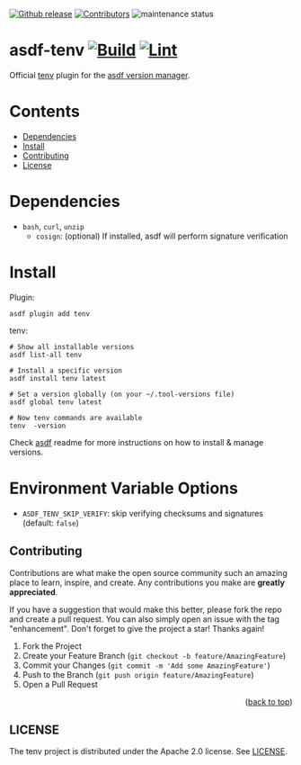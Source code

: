 <!-- BADGES -->
[![Github release](https://img.shields.io/github/v/release/tofuutils/tenv?style=for-the-badge)](https://github.com/tofuutils/tenv/releases) [![Contributors](https://img.shields.io/github/contributors/tofuutils/tenv?style=for-the-badge)](https://github.com/tofuutils/tenv/graphs/contributors) ![maintenance status](https://img.shields.io/maintenance/yes/2024.svg?style=for-the-badge)

# asdf-tenv [![Build](https://github.com/tofuutils/asdf-tenv/actions/workflows/build.yml/badge.svg)](https://github.com/tofuutils/asdf-tenv/actions/workflows/build.yml) [![Lint](https://github.com/tofuutils/asdf-tenv/actions/workflows/lint.yml/badge.svg)](https://github.com/tofuutils/asdf-tenv/actions/workflows/lint.yml)

Official [tenv](https://github.com/tofuutils/tenv) plugin for the [asdf version manager](https://asdf-vm.com).

# Contents

- [Dependencies](#dependencies)
- [Install](#install)
- [Contributing](#contributing)
- [License](#license)

# Dependencies

- `bash`, `curl`, `unzip`
  - `cosign`: (optional) If installed, asdf will perform signature verification

# Install

Plugin:

```shell
asdf plugin add tenv
```

tenv:

```shell
# Show all installable versions
asdf list-all tenv

# Install a specific version
asdf install tenv latest

# Set a version globally (on your ~/.tool-versions file)
asdf global tenv latest

# Now tenv commands are available
tenv  -version
```

Check [asdf](https://github.com/asdf-vm/asdf) readme for more instructions on how to
install & manage versions.

# Environment Variable Options

* `ASDF_TENV_SKIP_VERIFY`: skip verifying checksums and signatures (default: `false`)

<a id="contributing"></a>
## Contributing

Contributions are what make the open source community such an amazing place to learn, inspire, and create. Any contributions you make are **greatly appreciated**.

If you have a suggestion that would make this better, please fork the repo and create a pull request. You can also simply open an issue with the tag "enhancement".
Don't forget to give the project a star! Thanks again!

1. Fork the Project
2. Create your Feature Branch (`git checkout -b feature/AmazingFeature`)
3. Commit your Changes (`git commit -m 'Add some AmazingFeature'`)
4. Push to the Branch (`git push origin feature/AmazingFeature`)
5. Open a Pull Request

<p align="right">(<a href="#readme-top">back to top</a>)</p>

## LICENSE
The tenv project is distributed under the Apache 2.0 license. See [LICENSE](LICENSE).
